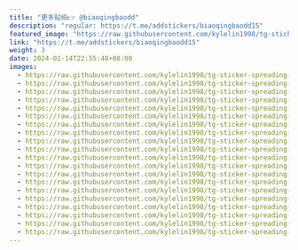 ```yaml
---
title: "更多贴纸👉 @biaoqingbaodd"
description: "regular: https://t.me/addstickers/biaoqingbaodd15"
featured_image: "https://raw.githubusercontent.com/kylelin1998/tg-sticker-spreading-worldwide-images/main/img/512aaf25-a4f8-411a-ba69-d818832db303.jpg"
link: "https://t.me/addstickers/biaoqingbaodd15"
weight: 3
date: 2024-01-14T22:55:48+08:00
images:
  - https://raw.githubusercontent.com/kylelin1998/tg-sticker-spreading-worldwide-images/main/img/512aaf25-a4f8-411a-ba69-d818832db303.jpg
  - https://raw.githubusercontent.com/kylelin1998/tg-sticker-spreading-worldwide-images/main/img/48d3121e-3e08-406a-baa2-3bf45d30db2b.jpg
  - https://raw.githubusercontent.com/kylelin1998/tg-sticker-spreading-worldwide-images/main/img/eedc4436-660f-4b5c-9b96-097a361625c9.jpg
  - https://raw.githubusercontent.com/kylelin1998/tg-sticker-spreading-worldwide-images/main/img/09c29df7-541b-45dc-a620-0036ae83b3d0.jpg
  - https://raw.githubusercontent.com/kylelin1998/tg-sticker-spreading-worldwide-images/main/img/2f80be56-5550-42df-bf6d-74899455a37e.jpg
  - https://raw.githubusercontent.com/kylelin1998/tg-sticker-spreading-worldwide-images/main/img/40a789b5-2913-485a-8e7e-42c53b7a4612.jpg
  - https://raw.githubusercontent.com/kylelin1998/tg-sticker-spreading-worldwide-images/main/img/cbe87519-94be-4295-b416-f99901202491.jpg
  - https://raw.githubusercontent.com/kylelin1998/tg-sticker-spreading-worldwide-images/main/img/58a67951-6187-4105-a924-1cf84faee7d7.jpg
  - https://raw.githubusercontent.com/kylelin1998/tg-sticker-spreading-worldwide-images/main/img/8007995f-2294-4593-bb3b-92ba5f1ca72a.jpg
  - https://raw.githubusercontent.com/kylelin1998/tg-sticker-spreading-worldwide-images/main/img/a4bc875b-7fe3-4fba-a3a6-604286de6615.jpg
  - https://raw.githubusercontent.com/kylelin1998/tg-sticker-spreading-worldwide-images/main/img/07e2be56-bde1-48f7-96fe-da3389ce3709.jpg
  - https://raw.githubusercontent.com/kylelin1998/tg-sticker-spreading-worldwide-images/main/img/cfa86fd0-b8aa-4ba2-b926-fb2afcb07e69.jpg
  - https://raw.githubusercontent.com/kylelin1998/tg-sticker-spreading-worldwide-images/main/img/1518a07f-a701-4985-9487-087bd71c0729.jpg
  - https://raw.githubusercontent.com/kylelin1998/tg-sticker-spreading-worldwide-images/main/img/105fc637-3996-42a1-b673-6ef00f2b06ab.jpg
  - https://raw.githubusercontent.com/kylelin1998/tg-sticker-spreading-worldwide-images/main/img/0d8edb5c-0ebd-45f0-b39a-6a11a74f4176.jpg
  - https://raw.githubusercontent.com/kylelin1998/tg-sticker-spreading-worldwide-images/main/img/4ddf11e4-d950-4b99-93ce-5ed3d976b86d.jpg
  - https://raw.githubusercontent.com/kylelin1998/tg-sticker-spreading-worldwide-images/main/img/6986adfc-ff21-4249-b33d-40f98918132a.jpg
  - https://raw.githubusercontent.com/kylelin1998/tg-sticker-spreading-worldwide-images/main/img/2cb7608d-0ab5-44cb-a654-2b9b67f8657d.jpg
  - https://raw.githubusercontent.com/kylelin1998/tg-sticker-spreading-worldwide-images/main/img/13740e27-3aa4-4137-bb00-4084f21a3422.jpg
  - https://raw.githubusercontent.com/kylelin1998/tg-sticker-spreading-worldwide-images/main/img/907479a0-6cc2-48d9-8ba3-1e53d026839c.jpg
---
```

